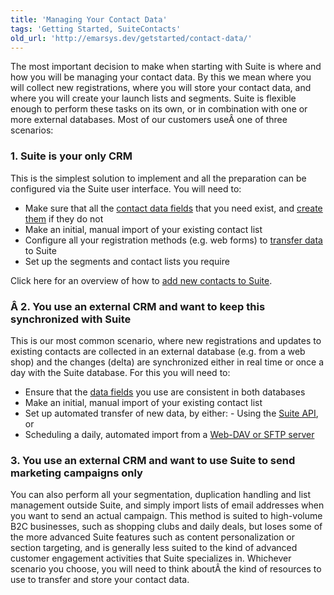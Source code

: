 ```yaml
---
title: 'Managing Your Contact Data'
tags: 'Getting Started, SuiteContacts'
old_url: 'http://emarsys.dev/getstarted/contact-data/'
---
```


The most important decision to make when starting with Suite is where and how you will be managing your contact data. By this we mean where you will collect new registrations, where you will store your contact data, and where you will create your launch lists and segments. Suite is flexible enough to perform these tasks on its own, or in combination with one or more external databases. Most of our customers useÂ one of three scenarios:

### 1. Suite is your only CRM

 This is the simplest solution to implement and all the preparation can be configured via the Suite user interface. You will need to:

- Make sure that all the [contact data fields](/Resources/system-fields.md "The Suite System Fields") that you need exist, and [create them](/Suite/custom-fields.md "Creating Custom Fields") if they do not
- Make an initial, manual import of your existing contact list
- Configure all your registration methods (e.g. web forms) to [transfer data](/Getting%20Started/data-transfer.md "Suite Data Transfer â&#128;&#147; Overview") to Suite
- Set up the segments and contact lists you require

 Click here for an overview of how to [add new contacts to Suite](/Suite/contacts.md "Adding New Contacts in Suite").

### Â 2. You use an external CRM and want to keep this synchronized with Suite

 This is our most common scenario, where new registrations and updates to existing contacts are collected in an external database (e.g. from a web shop) and the changes (delta) are synchronized either in real time or once a day with the Suite database. For this you will need to:

- Ensure that the [data fields](/Resources/system-fields.md "The Suite System Fields") you use are consistent in both databases
- Make an initial, manual import of your existing contact list
- Set up automated transfer of new data, by either: - Using the [Suite API](http://dev.emarsys.com "Suite API Programmersâ&#128;&#153; Guide"), or
- Scheduling a daily, automated import from a [Web-DAV or SFTP server](/Getting%20Started/data-exchange.md "Data Exchange Resources")

### 3. You use an external CRM and want to use Suite to send marketing campaigns only

 You can also perform all your segmentation, duplication handling and list management outside Suite, and simply import lists of email addresses when you want to send an actual campaign. This method is suited to high-volume B2C businesses, such as shopping clubs and daily deals, but loses some of the more advanced Suite features such as content personalization or section targeting, and is generally less suited to the kind of advanced customer engagement activities that Suite specializes in. Whichever scenario you choose, you will need to think aboutÂ the kind of resources to use to transfer and store your contact data.